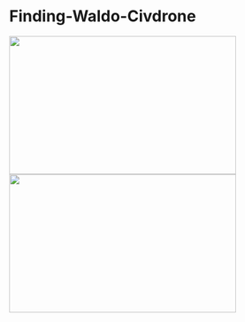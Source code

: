 # Finding-Waldo-Civdrone

<p float="left">
  <img align="left" src="https://github.com/Kevintirta/Finding-Waldo-Civdrone/blob/master/raw_image.png" width="410" height="250">

  <img align="left" src="https://github.com/Kevintirta/Finding-Waldo-Civdrone/blob/master/found_waldo_image.png" width="410" height="250">
</p>



